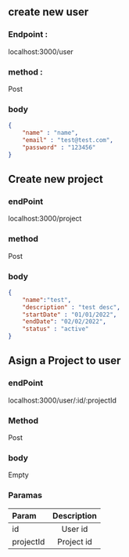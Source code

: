 ## create new user

### Endpoint :
localhost:3000/user 
### method : 
Post 
### body 
```json
{
    "name" : "name",
    "email" : "test@test.com",
    "password" : "123456"
}

```
## Create new project 
### endPoint 
localhost:3000/project
### method 
Post 
### body 
```json
{
    "name":"test",
    "description" : "test desc",
    "startDate" : "01/01/2022",
    "endDate": "02/02/2022",
    "status" : "active"
}
```

## Asign a Project to user 
### endPoint
localhost:3000/user/:id/:projectId
### Method
Post 
### body 
Empty 
### Paramas 
| Param     | Description |
| :---        |    :----:   |
| id      | User id       | 
| projectId   | Project id        | 